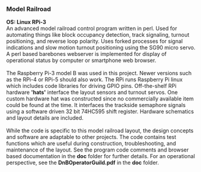 ### Model Railroad
**OS: Linux RPi-3**<br/>
An advanced model railroad control program written in perl. Used for automating things like block occupancy 
detection, track signaling, turnout positioning, and reverse loop polarity. Uses forked processes for signal
indications and slow motion turnout positioning using the SG90 micro servo. A perl based barebones webserver
is implemented for display of operational status by computer or smartphone web browser.<br/>
<br/>
The Raspberry Pi-3 model B was used in this project. Newer versions such as the RPi-4 or RPi-5 should 
also work. The RPi runs Raspberry Pi linux which includes code libraries for driving GPIO pins. Off-the-shelf 
RPi hardware **'hats'** interface the layout sensors and turnout servos. One custom hardware hat was constructed 
since no commercially available item could be found at the time. It interfaces the trackside semaphore signals
using a software driven 32 bit 74HC595 shift register. Hardware schematics and layout details are included.<br/>
<br/>
While the code is specific to this model railroad layout, the design concepts and software are adaptable to 
other projects. The code contains test functions which are useful during construction, troubleshooting, and 
maintenance of the layout. See the program code comments and browser based documentation in the **doc** folder 
for further details. For an operational perspective, see the **DnBOperatorGuild.pdf** in the **doc** folder.

